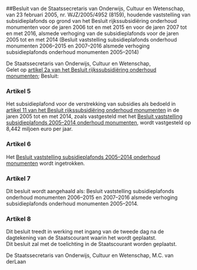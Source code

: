 <meta http-equiv='Content-Type' content='text/html; charset=utf-8' />

##Besluit van de Staatssecretaris van Onderwijs, Cultuur en Wetenschap, van 23 februari 2005, nr. WJZ/2005/4952 (8159), houdende vaststelling van subsidieplafonds op grond van het Besluit rijkssubsidiëring onderhoud monumenten voor de jaren 2006 tot en met 2015 en voor de jaren 2007 tot en met 2016, alsmede verhoging van de subsidieplafonds voor de jaren 2005 tot en met 2014 (Besluit vaststelling subsidieplafonds onderhoud monumenten 2006–2015 en 2007–2016 alsmede verhoging subsidieplafonds onderhoud monumenten 2005–2014)

De Staatssecretaris van Onderwijs, Cultuur en Wetenschap,  
Gelet op [artikel 2a van het Besluit rijkssubsidiëring onderhoud monumenten](../../../../../../../../../../AMvB/besluit/rijkssubsidiëring/onderhoud/monumenten/BWBR0004654/README.md);
Besluit:    

### Artikel  5  

Het subsidieplafond voor de verstrekking van subsidies als bedoeld in [artikel 11 van het Besluit rijkssubsidiëring onderhoud monumenten](../../../../../../../../../../AMvB/besluit/rijkssubsidiëring/onderhoud/monumenten/BWBR0004654/README.md) in de jaren 2005 tot en met 2014, zoals vastgesteld met het [Besluit vaststelling subsidieplafonds 2005–2014 onderhoud monumenten](../../../../../../../../../../ministeriele-regeling/besluit/vaststelling/subsidieplafonds/2005–2014/onderhoud/monumenten/BWBR0017073/README.md), wordt vastgesteld op 8,442 miljoen euro per jaar.  

### Artikel  6  

Het [Besluit vaststelling subsidieplafonds 2005–2014 onderhoud monumenten](../../../../../../../../../../ministeriele-regeling/besluit/vaststelling/subsidieplafonds/2005–2014/onderhoud/monumenten/BWBR0017073/README.md) wordt ingetrokken.  

### Artikel  7  

Dit besluit wordt aangehaald als: Besluit vaststelling subsidieplafonds onderhoud monumenten 2006–2015 en 2007–2016 alsmede verhoging subsidieplafonds onderhoud monumenten 2005–2014.  

### Artikel  8  

Dit besluit treedt in werking met ingang van de tweede dag na de dagtekening van de Staatscourant waarin het wordt geplaatst.  
Dit besluit zal met de toelichting in de Staatscourant worden geplaatst.   

De 
Staatssecretaris van Onderwijs, Cultuur en Wetenschap, 
M.C. van derLaan    
